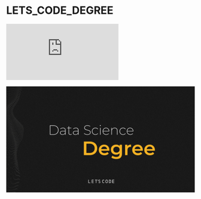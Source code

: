 # LETS_CODE_DEGREE

![Jornada Degree](https://github.com/AlessandroDiLauro/LETS_CODE_DEGREE/blob/main/Jornada_Degree.pdf)

![Jornada Degree](https://github.com/AlessandroDiLauro/LETS_CODE_DEGREE/blob/main/assets/Jornada_Degree/Jornada_Degree-01.png)

